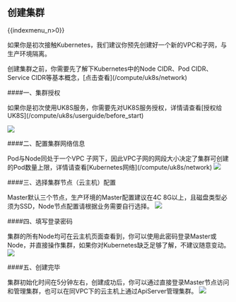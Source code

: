 ## 创建集群

{{indexmenu_n>0}}

如果你是初次接触Kubernetes，我们建议你预先创建好一个新的VPC和子网，与生产环境隔离。

创建集群之前，你需要先了解下Kubernetes中的Node CIDR、Pod CIDR、Service
CIDR等基本概念，\[点击查看\](/compute/uk8s/network)

\#\#\#\#一、集群授权

如果你是初次使用UK8S服务，你需要先对UK8S服务授权，详情请查看\[授权给UK8S\](/compute/uk8s/userguide/before\_start)

![](/images/compute/uk8s/userguide/oauth.png)

\#\#\#\#二、配置集群网络信息

Pod与Node同处于一个VPC
子网下，因此VPC子网的网段大小决定了集群可创建的Pod数量上限，详情请查看\[Kubernetes网络\](/compute/uk8s/network)
![](/images/compute/uk8s/userguide/clusternet.png)

\#\#\#\#三、选择集群节点（云主机）配置

Master默认三个节点，生产环境的Master配置建议在4C 8G以上，且磁盘类型必须为SSD，Node节点配置请根据业务需要自行选择。
![](/images/compute/uk8s/userguide/node.png)

\#\#\#\#四、填写登录密码

集群的所有Node均可在云主机页面查看到，你可以使用此密码登录Master或Node，并直接操作集群，如果你对Kubernetes缺乏足够了解，不建议随意变动。
![](/images/compute/uk8s/userguide/password.png)

\#\#\#\#五、创建完毕

集群初始化时间在5分钟左右，创建成功后，你可以通过直接登录Master节点访问和管理集群，也可以在同VPC下的云主机上通过ApiServer管理集群。
![](/images/compute/uk8s/userguide/done.png)
